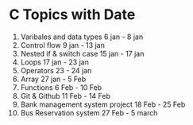  # C Topics with Date  

1.   Varibales and data types   6 jan - 8 jan
2.   Control flow   9 jan - 13 jan    
3.   Nested if & switch case   15 jan - 17 jan  
4.   Loops   17 jan - 23 jan
5.   Operators   23 - 24 jan
6.   Array   27 jan - 5 Feb
7.   Functions   6 Feb - 10 Feb
8.   Git & Github   11 Feb - 14 Feb
9.   Bank management system project   18 Feb - 25 Feb
10.  Bus Reservation system   27 Feb - 5 march 

